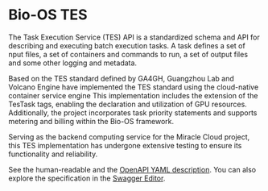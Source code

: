 # Bio-OS TES

The Task Execution Service (TES) API is a standardized schema and API for describing and executing batch execution tasks. A task defines a set of nput files, a set of containers and commands to run, a set of output files and some other logging and metadata.

Based on the TES standard defined by GA4GH, Guangzhou Lab and Volcano Engine have implemented the TES standard using the cloud-native container service engine This implementation includes the extension of the TesTask tags, enabling the declaration and utilization of GPU resources. Additionally, the project incorporates task priority statements and supports metering and billing within the Bio-OS framework.

Serving as the backend computing service for the Miracle Cloud project, this TES implementation has undergone extensive testing to ensure its functionality and reliability.


See the human-readable and the [OpenAPI YAML description](openapi/bioos-tes.yaml). You can also explore the specification in the [Swagger Editor](https://editor.swagger.io/?url=https://LLZ-Group.github.io/bioos-tes/openapi/bioos-tes.yaml).